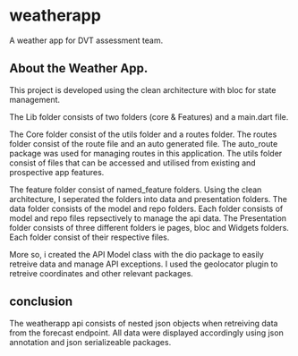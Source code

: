 # weatherapp

A weather app for DVT assessment team.

## About the Weather App.

This project is developed using the clean architecture with bloc for state management.

The Lib folder consists of two folders (core & Features) and a main.dart file.

The Core folder consist of the utils folder and a routes folder. The routes folder consist of the route file and an auto generated file. The auto_route package was used for managing routes in this application. The utils folder consist of files that can be accessed and utilised from existing and prospective app features.

The feature folder consist of named_feature folders. Using the clean architecture, I seperated the folders into data and presentation folders. The data folder consists of the model and repo folders. Each folder consists of model and repo files repsectively to manage the api data. The Presentation folder consists of three different folders ie pages, bloc and Widgets folders. Each folder consist of their respective files.

More so, i created the API Model class with the dio package to easily retreive data and manage API exceptions. I used the geolocator plugin to retreive coordinates and other relevant packages.

## conclusion

The weatherapp api consists of nested json objects when retreiving data from the forecast endpoint. All data were displayed accordingly using json annotation and json serializeable packages.

